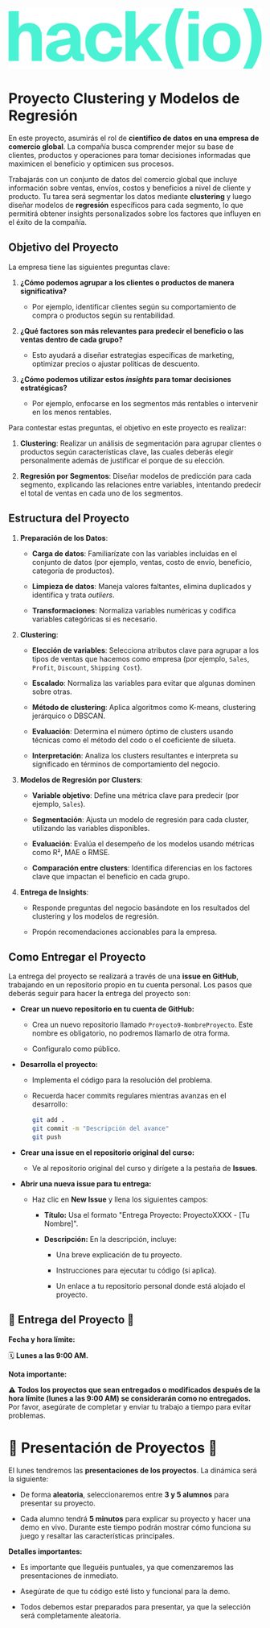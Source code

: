 
<div style="text-align: center;">
  <img src="https://github.com/Hack-io-Data/Imagenes/blob/main/01-LogosHackio/logo_celeste@4x.png?raw=true" alt="esquema" />
</div>


# Proyecto Clustering y Modelos de Regresión

En este proyecto, asumirás el rol de **cientifico de datos en una empresa de comercio global**. La compañía busca comprender mejor su base de clientes, productos y operaciones para tomar decisiones informadas que maximicen el beneficio y optimicen sus procesos. 

Trabajarás con un conjunto de datos del comercio global que incluye información sobre ventas, envíos, costos y beneficios a nivel de cliente y producto. Tu tarea será segmentar los datos mediante **clustering** y luego diseñar modelos de **regresión** específicos para cada segmento, lo que permitirá obtener insights personalizados sobre los factores que influyen en el éxito de la compañía.


## Objetivo del Proyecto

La empresa tiene las siguientes preguntas clave:

1. **¿Cómo podemos agrupar a los clientes o productos de manera significativa?**

   - Por ejemplo, identificar clientes según su comportamiento de compra o productos según su rentabilidad.

2. **¿Qué factores son más relevantes para predecir el beneficio o las ventas dentro de cada grupo?**

   - Esto ayudará a diseñar estrategias específicas de marketing, optimizar precios o ajustar políticas de descuento.

3. **¿Cómo podemos utilizar estos *insights* para tomar decisiones estratégicas?**

   - Por ejemplo, enfocarse en los segmentos más rentables o intervenir en los menos rentables.

Para contestar estas preguntas, el objetivo en este proyecto es realizar: 

1. **Clustering**: Realizar un análisis de segmentación para agrupar clientes o productos según características clave, las cuales deberás elegir personalmente además de justificar el porque de su elección.

2. **Regresión por Segmentos**: Diseñar modelos de predicción para cada segmento, explicando las relaciones entre variables, intentando predecir el total de ventas en cada uno de los segmentos. 

## Estructura del Proyecto

1. **Preparación de los Datos**:

   - **Carga de datos**: Familiarízate con las variables incluidas en el conjunto de datos (por ejemplo, ventas, costo de envío, beneficio, categoría de productos).

   - **Limpieza de datos**: Maneja valores faltantes, elimina duplicados y identifica y trata *outliers*.

   - **Transformaciones**: Normaliza variables numéricas y codifica variables categóricas si es necesario.

2. **Clustering**:

   - **Elección de variables**: Selecciona atributos clave para agrupar a los tipos de ventas que hacemos como empresa (por ejemplo, `Sales`, `Profit`, `Discount`, `Shipping Cost`).

   - **Escalado**: Normaliza las variables para evitar que algunas dominen sobre otras.

   - **Método de clustering**: Aplica algoritmos como K-means, clustering jerárquico o DBSCAN.

   - **Evaluación**: Determina el número óptimo de clusters usando técnicas como el método del codo o el coeficiente de silueta.

   - **Interpretación**: Analiza los clusters resultantes e interpreta su significado en términos de comportamiento del negocio.


3. **Modelos de Regresión por Clusters**:

   - **Variable objetivo**: Define una métrica clave para predecir (por ejemplo, `Sales`).

   - **Segmentación**: Ajusta un modelo de regresión para cada cluster, utilizando las variables disponibles.

   - **Evaluación**: Evalúa el desempeño de los modelos usando métricas como R², MAE o RMSE.

   - **Comparación entre clusters**: Identifica diferencias en los factores clave que impactan el beneficio en cada grupo.

4. **Entrega de Insights**:

   - Responde preguntas del negocio basándote en los resultados del clustering y los modelos de regresión.

   - Propón recomendaciones accionables para la empresa.


## Como Entregar el Proyecto

La entrega del proyecto se realizará a través de una **issue en GitHub**, trabajando en un repositorio propio en tu cuenta personal. Los pasos que deberás seguir para hacer la entrega del proyecto son:


- **Crear un nuevo repositorio en tu cuenta de GitHub:**

   - Crea un nuevo repositorio llamado `Proyecto9-NombreProyecto`. Este nombre es obligatorio, no podremos llamarlo de otra forma. 

   - Configuralo como público. 


- **Desarrolla el proyecto:**

   - Implementa el código para la resolución del problema.

   - Recuerda hacer commits regulares mientras avanzas en el desarrollo:

     ```bash
     git add .
     git commit -m "Descripción del avance"
     git push
     ```


- **Crear una issue en el repositorio original del curso:**

   - Ve al repositorio original del curso y dirígete a la pestaña de **Issues**.

- **Abrir una nueva issue para tu entrega:**

   - Haz clic en **New Issue** y llena los siguientes campos:

     - **Título:** Usa el formato "Entrega Proyecto: ProyectoXXXX - [Tu Nombre]".

     - **Descripción:** En la descripción, incluye:

       - Una breve explicación de tu proyecto.

       - Instrucciones para ejecutar tu código (si aplica).

       - Un enlace a tu repositorio personal donde está alojado el proyecto.


## 🚀 Entrega del Proyecto 🚀

**Fecha y hora límite:**

🗓️ **Lunes a las 9:00 AM.**


**Nota importante:**

⚠️ **Todos los proyectos que sean entregados o modificados después de la hora límite (lunes a las 9:00 AM) se considerarán como no entregados.** Por favor, asegúrate de completar y enviar tu trabajo a tiempo para evitar problemas.


# 🎤 Presentación de Proyectos 🎤

El lunes tendremos las **presentaciones de los proyectos**. La dinámica será la siguiente:

- De forma **aleatoria**, seleccionaremos entre **3 y 5 alumnos** para presentar su proyecto.

- Cada alumno tendrá **5 minutos** para explicar su proyecto y hacer una demo en vivo. Durante este tiempo podrán mostrar cómo funciona su juego y resaltar las características principales.

**Detalles importantes:**

- Es importante que lleguéis puntuales, ya que comenzaremos las presentaciones de inmediato.

- Asegúrate de que tu código esté listo y funcional para la demo.

- Todos debemos estar preparados para presentar, ya que la selección será completamente aleatoria.

